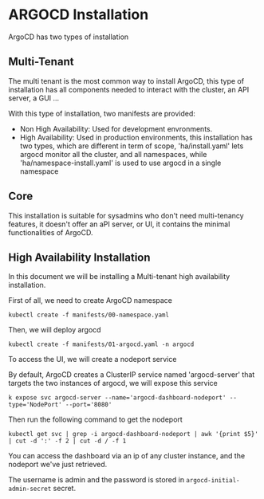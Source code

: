 # ARGOCD Installation

ArgoCD has two types of installation

## Multi-Tenant

The multi tenant is the most common way to install ArgoCD, this type of installation has all components needed to interact with the cluster, an API server, a GUI ...

With this type of installation, two manifests are provided:

* Non High Availability: Used for development envronments.
* High Availability: Used in production environments, this installation has two types, which are different in term of scope, 'ha/install.yaml' lets argocd monitor all the cluster, and all namespaces, while 'ha/namespace-install.yaml' is used to use argocd in a single namespace

## Core

 This installation is suitable for sysadmins who don't need multi-tenancy features, it doesn't offer an aPI server, or UI, it contains the minimal functionalities of ArgoCD.


## High Availability Installation

In this document we will be installing a Multi-tenant high availability installation.

First of all, we need to create ArgoCD namespace

``` 
kubectl create -f manifests/00-namespace.yaml
```

Then, we will deploy argocd 

```
kubectl create -f manifests/01-argocd.yaml -n argocd
```

To access the UI, we will create a nodeport service

By default, ArgoCD creates a ClusterIP service named 'argocd-server' that targets the two instances of argocd, we will expose this service 

```
k expose svc argocd-server --name='argocd-dashboard-nodeport' --type='NodePort' --port='8080'
```

Then run the following command to get the nodeport

```
kubectl get svc | grep -i argocd-dashboard-nodeport | awk '{print $5}' | cut -d ':' -f 2 | cut -d / -f 1
```

You can access the dashboard via an ip of any cluster instance, and the nodeport we've just retrieved.

The username is admin and the password is stored in `argocd-initial-admin-secret` secret.